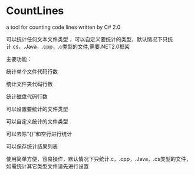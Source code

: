 # CountLines
a tool for counting code lines written by C# 2.0

可以统计任何文本文件类型 ，可以自定义要统计的类型，默认情况下只统计.cs，.Java，.cpp，.c类型的文件,需要.NET2.0框架

主要功能：

统计单个文件代码行数

统计文件夹代码行数

统计磁盘代码行数

可以设置要统计的文件类型

可以自定义统计的文件类型

可以去除“{}”和空行进行统计

可以保存统计结果列表

使用简单方便，容易操作，默认情况下只统计.c，.cpp，.Java，.cs类型的文件，如需统计其它类型文件请先进行设置
